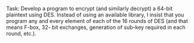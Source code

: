 Task: Develop a program to encrypt (and similarly decrypt) a 64-bit plaintext using DES. Instead of using
an available library, I insist that you program any and every element of each of the 16 rounds of DES (and that means F-box, 32-
bit exchanges, generation of sub-key required in each round, etc.).